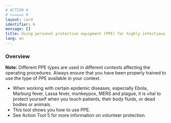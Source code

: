 ```yaml
---
# ACTION #
# ====== #
layout: card
identifier: 6
message: []
title: Using personal protection equipment (PPE) for highly infectious diseases
lang: en
---
```


### Overview

**Note:** Different PPE types are used in different contexts affecting the operating procedures.  Always ensure that you have been properly trained to use the type of PPE available in your context.

- When working with certain epidemic diseases, especially Ebola, Marburg fever, Lassa fever, monkeypox, MERS and plague, it is vital to protect yourself when you touch patients, their body fluids, or dead bodies or animals. 
- This tool shows you how to use PPE. 
- See Action Tool 5 for more information on volunteer protection.
